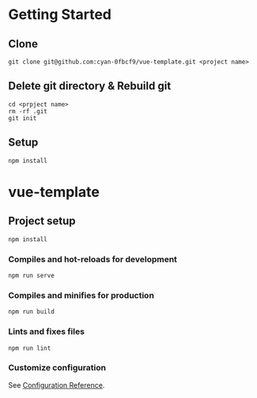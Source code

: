 # Getting Started
## Clone
```
git clone git@github.com:cyan-0fbcf9/vue-template.git <project name>
```

## Delete git directory & Rebuild git
```
cd <prpject name>
rm -rf .git
git init
```

## Setup 
```
npm install
```

# vue-template

## Project setup
```
npm install
```

### Compiles and hot-reloads for development
```
npm run serve
```

### Compiles and minifies for production
```
npm run build
```

### Lints and fixes files
```
npm run lint
```

### Customize configuration
See [Configuration Reference](https://cli.vuejs.org/config/).
